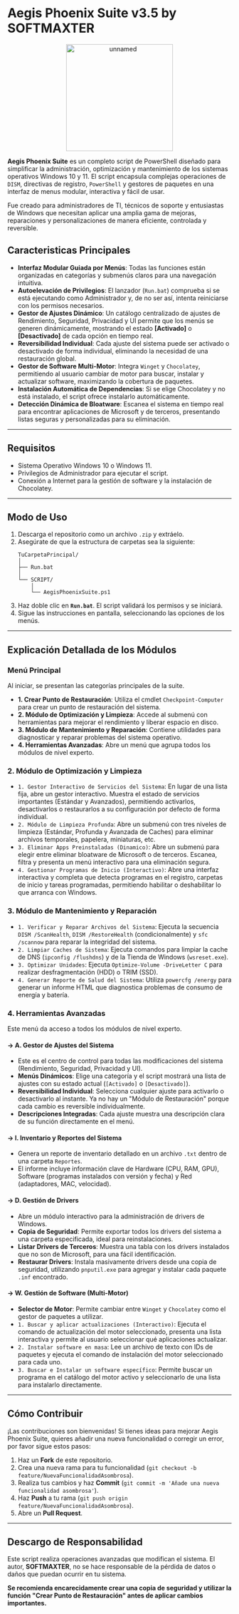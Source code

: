 # Aegis Phoenix Suite v3.5 by SOFTMAXTER

<p align="center">
  <img width="240" height="240" alt="unnamed" src="https://github.com/user-attachments/assets/a553a8e6-17a4-43d4-b479-05a1dd217c8f" />
</p>

**Aegis Phoenix Suite** es un completo script de PowerShell diseñado para simplificar la administración, optimización y mantenimiento de los sistemas operativos Windows 10 y 11. El script encapsula complejas operaciones de `DISM`, directivas de registro, `PowerShell` y gestores de paquetes en una interfaz de menus modular, interactiva y fácil de usar.

Fue creado para administradores de TI, técnicos de soporte y entusiastas de Windows que necesitan aplicar una amplia gama de mejoras, reparaciones y personalizaciones de manera eficiente, controlada y reversible.

## Caracteristicas Principales

* **Interfaz Modular Guiada por Menús**: Todas las funciones están organizadas en categorías y submenús claros para una navegación intuitiva.
* **Autoelevación de Privilegios**: El lanzador (`Run.bat`) comprueba si se está ejecutando como Administrador y, de no ser así, intenta reiniciarse con los permisos necesarios.
* **Gestor de Ajustes Dinámico**: Un catálogo centralizado de ajustes de Rendimiento, Seguridad, Privacidad y UI permite que los menús se generen dinámicamente, mostrando el estado **[Activado]** o **[Desactivado]** de cada opción en tiempo real.
* **Reversibilidad Individual**: Cada ajuste del sistema puede ser activado o desactivado de forma individual, eliminando la necesidad de una restauración global.
* **Gestor de Software Multi-Motor**: Integra `Winget` y `Chocolatey`, permitiendo al usuario cambiar de motor para buscar, instalar y actualizar software, maximizando la cobertura de paquetes.
* **Instalación Automática de Dependencias**: Si se elige Chocolatey y no está instalado, el script ofrece instalarlo automáticamente.
* **Detección Dinámica de Bloatware**: Escanea el sistema en tiempo real para encontrar aplicaciones de Microsoft y de terceros, presentando listas seguras y personalizadas para su eliminación.

---

## Requisitos

* Sistema Operativo Windows 10 o Windows 11.
* Privilegios de Administrador para ejecutar el script.
* Conexión a Internet para la gestión de software y la instalación de Chocolatey.

---

## Modo de Uso

1.  Descarga el repositorio como un archivo `.zip` y extráelo.
2.  Asegúrate de que la estructura de carpetas sea la siguiente:
    ```
    TuCarpetaPrincipal/
    │
    ├── Run.bat
    │
    └── SCRIPT/
        │
        └── AegisPhoenixSuite.ps1
    ```
3.  Haz doble clic en **`Run.bat`**. El script validará los permisos y se iniciará.
4.  Sigue las instrucciones en pantalla, seleccionando las opciones de los menús.

---

## Explicación Detallada de los Módulos

### Menú Principal

Al iniciar, se presentan las categorías principales de la suite.

* **1. Crear Punto de Restauración**: Utiliza el cmdlet `Checkpoint-Computer` para crear un punto de restauración del sistema.
* **2. Módulo de Optimización y Limpieza**: Accede al submenú con herramientas para mejorar el rendimiento y liberar espacio en disco.
* **3. Módulo de Mantenimiento y Reparación**: Contiene utilidades para diagnosticar y reparar problemas del sistema operativo.
* **4. Herramientas Avanzadas**: Abre un menú que agrupa todos los módulos de nivel experto.

### 2. Módulo de Optimización y Limpieza

* `1. Gestor Interactivo de Servicios del Sistema`: En lugar de una lista fija, abre un gestor interactivo. Muestra el estado de servicios importantes (Estándar y Avanzados), permitiendo activarlos, desactivarlos o restaurarlos a su configuración por defecto de forma individual.
* `2. Módulo de Limpieza Profunda`: Abre un submenú con tres niveles de limpieza (Estándar, Profunda y Avanzada de Caches) para eliminar archivos temporales, papelera, miniaturas, etc.
* `3. Eliminar Apps Preinstaladas (Dinamico)`: Abre un submenú para elegir entre eliminar bloatware de Microsoft o de terceros. Escanea, filtra y presenta un menú interactivo para una eliminación segura.
* `4. Gestionar Programas de Inicio (Interactivo)`: Abre una interfaz interactiva y completa que detecta programas en el registro, carpetas de inicio y tareas programadas, permitiendo habilitar o deshabilitar lo que arranca con Windows.

### 3. Módulo de Mantenimiento y Reparación

* `1. Verificar y Reparar Archivos del Sistema`: Ejecuta la secuencia `DISM /ScanHealth`, `DISM /RestoreHealth` (condicionalmente) y `sfc /scannow` para reparar la integridad del sistema.
* `2. Limpiar Caches de Sistema`: Ejecuta comandos para limpiar la cache de DNS (`ipconfig /flushdns`) y de la Tienda de Windows (`wsreset.exe`).
* `3. Optimizar Unidades`: Ejecuta `Optimize-Volume -DriveLetter C` para realizar desfragmentación (HDD) o TRIM (SSD).
* `4. Generar Reporte de Salud del Sistema`: Utiliza `powercfg /energy` para generar un informe HTML que diagnostica problemas de consumo de energía y batería.

### 4. Herramientas Avanzadas

Este menú da acceso a todos los módulos de nivel experto.

#### → A. Gestor de Ajustes del Sistema
* Este es el centro de control para todas las modificaciones del sistema (Rendimiento, Seguridad, Privacidad y UI).
* **Menús Dinámicos**: Elige una categoría y el script mostrará una lista de ajustes con su estado actual (`[Activado]` o `[Desactivado]`).
* **Reversibilidad Individual**: Selecciona cualquier ajuste para activarlo o desactivarlo al instante. Ya no hay un "Módulo de Restauración" porque cada cambio es reversible individualmente.
* **Descripciones Integradas**: Cada ajuste muestra una descripción clara de su función directamente en el menú.

#### → I. Inventario y Reportes del Sistema
* Genera un reporte de inventario detallado en un archivo `.txt` dentro de una carpeta `Reportes`.
* El informe incluye información clave de Hardware (CPU, RAM, GPU), Software (programas instalados con versión y fecha) y Red (adaptadores, MAC, velocidad).

#### → D. Gestión de Drivers
* Abre un módulo interactivo para la administración de drivers de Windows.
* **Copia de Seguridad**: Permite exportar todos los drivers del sistema a una carpeta especificada, ideal para reinstalaciones.
* **Listar Drivers de Terceros**: Muestra una tabla con los drivers instalados que no son de Microsoft, para una fácil identificación.
* **Restaurar Drivers**: Instala masivamente drivers desde una copia de seguridad, utilizando `pnputil.exe` para agregar y instalar cada paquete `.inf` encontrado.

#### → W. Gestión de Software (Multi-Motor)
* **Selector de Motor**: Permite cambiar entre `Winget` y `Chocolatey` como el gestor de paquetes a utilizar.
* `1. Buscar y aplicar actualizaciones (Interactivo)`: Ejecuta el comando de actualización del motor seleccionado, presenta una lista interactiva y permite al usuario seleccionar qué aplicaciones actualizar.
* `2. Instalar software en masa`: Lee un archivo de texto con IDs de paquetes y ejecuta el comando de instalación del motor seleccionado para cada uno.
* `3. Buscar e Instalar un software específico`: Permite buscar un programa en el catálogo del motor activo y seleccionarlo de una lista para instalarlo directamente.

---

## Cómo Contribuir

¡Las contribuciones son bienvenidas! Si tienes ideas para mejorar Aegis Phoenix Suite, quieres añadir una nueva funcionalidad o corregir un error, por favor sigue estos pasos:

1.  Haz un **Fork** de este repositorio.
2.  Crea una nueva rama para tu funcionalidad (`git checkout -b feature/NuevaFuncionalidadAsombrosa`).
3.  Realiza tus cambios y haz **Commit** (`git commit -m 'Añade una nueva funcionalidad asombrosa'`).
4.  Haz **Push** a tu rama (`git push origin feature/NuevaFuncionalidadAsombrosa`).
5.  Abre un **Pull Request**.

---

## Descargo de Responsabilidad

Este script realiza operaciones avanzadas que modifican el sistema. El autor, **SOFTMAXTER**, no se hace responsable de la pérdida de datos o daños que puedan ocurrir en tu sistema.

**Se recomienda encarecidamente crear una copia de seguridad y utilizar la función "Crear Punto de Restauración" antes de aplicar cambios importantes.**
